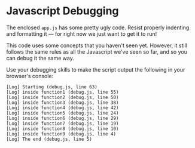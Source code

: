 # Javascript Debugging

The enclosed `app.js` has some pretty ugly code. Resist properly indenting and formatting it &mdash; for right now we just want to get it to run!

This code uses some concepts that you haven't seen yet. However, it still follows the same rules as all the Javascript we've seen so far, and so you can debug it the same way.

Use your debugging skills to make the script output the following in your browser's console:

```
[Log] Starting (debug.js, line 63)
[Log] inside function1 (debug.js, line 55)
[Log] inside function2 (debug.js, line 50)
[Log] inside function3 (debug.js, line 38)
[Log] inside function4 (debug.js, line 42)
[Log] inside function5 (debug.js, line 24)
[Log] inside function6 (debug.js, line 29)
[Log] inside function7 (debug.js, line 19)
[Log] inside function8 (debug.js, line 10)
[Log] inside function9 (debug.js, line 4)
[Log] The end (debug.js, line 5)
```
